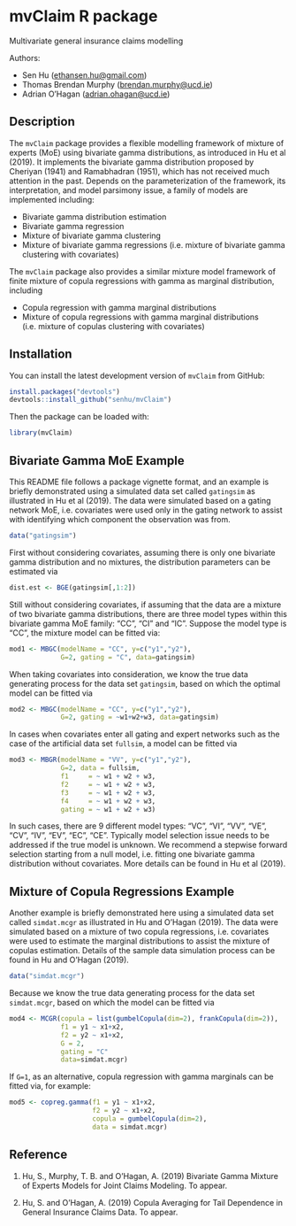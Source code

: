 
<!-- README.md is generated from README.Rmd. Please edit that file -->

# mvClaim R package

Multivariate general insurance claims modelling

Authors:

  - Sen Hu (<ethansen.hu@gmail.com>)
  - Thomas Brendan Murphy (<brendan.murphy@ucd.ie>)
  - Adrian O’Hagan (<adrian.ohagan@ucd.ie>)

## Description

The `mvClaim` package provides a flexible modelling framework of mixture
of experts (MoE) using bivariate gamma distributions, as introduced in
Hu et al (2019). It implements the bivariate gamma distribution proposed
by Cheriyan (1941) and Ramabhadran (1951), which has not received much
attention in the past. Depends on the parameterization of the framework,
its interpretation, and model parsimony issue, a family of models are
implemented including:

  - Bivariate gamma distribution estimation
  - Bivariate gamma regression
  - Mixture of bivariate gamma clustering
  - Mixture of bivariate gamma regressions (i.e. mixture of bivariate
    gamma clustering with covariates)

The `mvClaim` package also provides a similar mixture model framework of
finite mixture of copula regressions with gamma as marginal
distribution, including

  - Copula regression with gamma marginal distributions
  - Mixture of copula regressions with gamma marginal distributions
    (i.e. mixture of copulas clustering with covariates)

## Installation

You can install the latest development version of `mvClaim` from GitHub:

``` r
install.packages("devtools")
devtools::install_github("senhu/mvClaim")
```

Then the package can be loaded with:

``` r
library(mvClaim)
```

## Bivariate Gamma MoE Example

This README file follows a package vignette format, and an example is
briefly demonstrated using a simulated data set called `gatingsim` as
illustrated in Hu et al (2019). The data were simulated based on a
gating network MoE, i.e. covariates were used only in the gating network
to assist with identifying which component the observation was from.

``` r
data("gatingsim")
```

First without considering covariates, assuming there is only one
bivariate gamma distribution and no mixtures, the distribution
parameters can be estimated via

``` r
dist.est <- BGE(gatingsim[,1:2])
```

Still without considering covariates, if assuming that the data are a
mixture of two bivariate gamma distributions, there are three model
types within this bivariate gamma MoE family: “CC”, “CI” and “IC”.
Suppose the model type is “CC”, the mixture model can be fitted via:

``` r
mod1 <- MBGC(modelName = "CC", y=c("y1","y2"),
             G=2, gating = "C", data=gatingsim)
```

When taking covariates into consideration, we know the true data
generating process for the data set `gatingsim`, based on which the
optimal model can be fitted via

``` r
mod2 <- MBGC(modelName = "CC", y=c("y1","y2"),
             G=2, gating = ~w1+w2+w3, data=gatingsim)
```

In cases when covariates enter all gating and expert networks such as
the case of the artificial data set `fullsim`, a model can be fitted via

``` r
mod3 <- MBGR(modelName = "VV", y=c("y1","y2"),
             G=2, data = fullsim,
             f1     = ~ w1 + w2 + w3,
             f2     = ~ w1 + w2 + w3,
             f3     = ~ w1 + w2 + w3,
             f4     = ~ w1 + w2 + w3,
             gating = ~ w1 + w2 + w3)
```

In such cases, there are 9 different model types: “VC”, “VI”, “VV”,
“VE”, “CV”, “IV”, “EV”, “EC”, “CE”. Typically model selection issue
needs to be addressed if the true model is unknown. We recommend a
stepwise forward selection starting from a null model, i.e. fitting one
bivariate gamma distribution without covariates. More details can be
found in Hu et al (2019).

## Mixture of Copula Regressions Example

Another example is briefly demonstrated here using a simulated data set
called `simdat.mcgr` as illustrated in Hu and O’Hagan (2019). The data
were simulated based on a mixture of two copula regressions,
i.e. covariates were used to estimate the marginal distributions to
assist the mixture of copulas estimation. Details of the sample data
simulation process can be found in Hu and O’Hagan (2019).

``` r
data("simdat.mcgr")
```

Because we know the true data generating process for the data set
`simdat.mcgr`, based on which the model can be fitted via

``` r
mod4 <- MCGR(copula = list(gumbelCopula(dim=2), frankCopula(dim=2)),
             f1 = y1 ~ x1+x2,
             f2 = y2 ~ x1+x2,
             G = 2,
             gating = "C"
             data=simdat.mcgr)
```

If `G=1`, as an alternative, copula regression with gamma marginals can
be fitted via, for example:

``` r
mod5 <- copreg.gamma(f1 = y1 ~ x1+x2,
                     f2 = y2 ~ x1+x2,
                     copula = gumbelCopula(dim=2),
                     data = simdat.mcgr)
```

## Reference

1.  Hu, S., Murphy, T. B. and O’Hagan, A. (2019) Bivariate Gamma Mixture
    of Experts Models for Joint Claims Modeling. To appear.

2.  Hu, S. and O’Hagan, A. (2019) Copula Averaging for Tail Dependence
    in General Insurance Claims Data. To appear.
